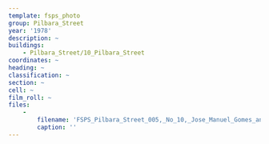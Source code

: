 ```yaml
---
template: fsps_photo
group: Pilbara_Street
year: '1978'
description: ~
buildings:
    - Pilbara_Street/10_Pilbara_Street
coordinates: ~
heading: ~
classification: ~
section: ~
cell: ~
film_roll: ~
files:
    -
        filename: 'FSPS_Pilbara_Street_005,_No_10,_Jose_Manuel_Gomes_and_Canceicao_Peta_Serrao,_11-3-E,_1978.png'
        caption: ''
---
```

